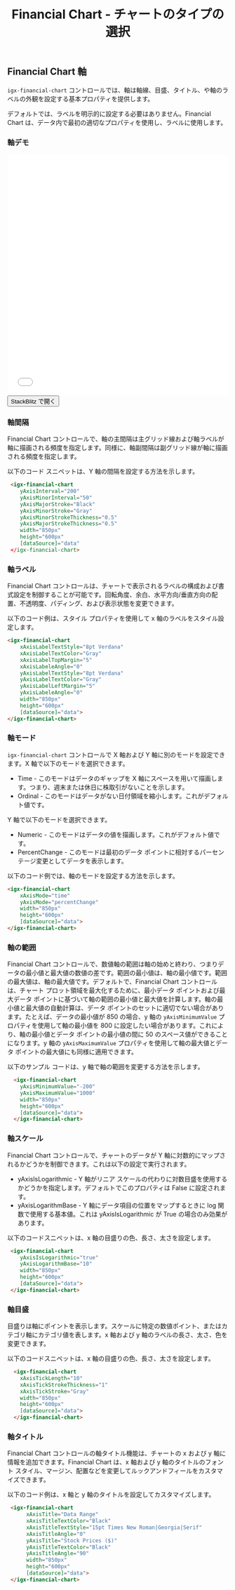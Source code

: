 ﻿---
title: Financial Chart - チャートのタイプの選択
_description: Ignite UI for Angular Financial Chart コンポーネントは簡易な API を使用してファイナンシャル データを表示できます。ユーザーがデータにバインド後にチャートがデータの可視化オプションを複数提供します。
_keywords: Ignite UI for Angular, Angular, ネイティブ Angular コンポーネント スィート, ネイティブ Angular コントロール, ネイティブ Angular コンポーネント, ネイティブ Angular コンポーネント ライブラリ, Angular チャート, Angular チャート コントロール, Angular チャート例, Angular チャート コンポーネント, Angular Financial Chart
_language: ja
---
## Financial Chart 軸 

`igx-financial-chart` コントロールでは、軸は軸線、目盛、タイトル、や軸のラベルの外観を設定する基本プロパティを提供します。

デフォルトでは、ラベルを明示的に設定する必要はありません。Financial Chart は、データ内で最初の適切なプロパティを使用し、ラベルに使用します。

### 軸デモ

<div class="sample-container" style="height: 550px">
    <iframe id="financial-chart-axis-types-iframe" src='{environment:demosBaseUrl}/financial-chart-axis-types' width="100%" height="100%" seamless frameBorder="0" onload="onSampleIframeContentLoaded(this);"></iframe>
</div>
<div>
    <button data-localize="stackblitz" class="stackblitz-btn"   data-iframe-id="financial-chart-axis-types-iframe" data-demos-base-url="{environment:demosBaseUrl}">StackBlitz で開く
    </button>
</div>

<div class="divider--half"></div>

### 軸間隔

Financial Chart コントロールで、軸の主間隔は主グリッド線および軸ラベルが軸に描画される頻度を指定します。同様に、軸副間隔は副グリッド線が軸に描画される頻度を指定します。

以下のコード スニペットは、Y 軸の間隔を設定する方法を示します。
 
```html
 <igx-financial-chart
	yAxisInterval="200"
    yAxisMinorInterval="50"
    yAxisMajorStroke="Black"
    yAxisMinorStroke="Gray"
    yAxisMinorStrokeThickness="0.5"
    yAxisMajorStrokeThickness="0.5"
    width="850px"
    height="600px"
	[dataSource]="data"
 </igx-financial-chart>
```
<div class="divider--half"></div>

### 軸ラベル

Financial Chart コントロールは、チャートで表示されるラベルの構成および書式設定を制御することが可能です。回転角度、余白、水平方向/垂直方向の配置、不透明度、パディング、および表示状態を変更できます。

以下のコード例は、スタイル プロパティを使用して x 軸のラベルをスタイル設定します。

```html
<igx-financial-chart
    xAxisLabelTextStyle="8pt Verdana"
    xAxisLabelTextColor="Gray"
    xAxisLabelTopMargin="5"
    xAxisLabeleAngle="0"
    yAxisLabelTextStyle="8pt Verdana"
    yAxisLabelTextColor="Gray"
    yAxisLabelLeftMargin="5"
    yAxisLabeleAngle="0"
    width="850px"
    height="600px"
    [dataSource]="data">
</igx-financial-chart>
```
<div class="divider--half"></div>

### 軸モード 

`igx-financial-chart` コントロールで X 軸および Y 軸に別のモードを設定できます。X 軸で以下のモードを選択できます。
- Time - このモードはデータのギャップを X 軸にスペースを用いて描画します。つまり、週末または休日に株取引がないことを示します。
- Ordinal - このモードはデータがない日付領域を縮小します。これがデフォルト値です。

Y 軸で以下のモードを選択できます。
- Numeric - このモードはデータの値を描画します。これがデフォルト値です。
- PercentChange - このモードは最初のデータ ポイントに相対するパーセンテージ変更としてデータを表示します。

以下のコード例では、軸のモードを設定する方法を示します。

```html
<igx-financial-chart
    xAxisMode="time"
    yAxisMode="percentChange"
    width="850px"
    height="600px"
	[dataSource]="data">
</igx-financial-chart>
```
<div class="divider--half"></div>

### 軸の範囲

Financial Chart コントロールで、数値軸の範囲は軸の始めと終わり、つまりデータの最小値と最大値の数値の差です。範囲の最小値は、軸の最小値です。範囲の最大値は、軸の最大値です。デフォルトで、Financial Chart コントロールは、チャート プロット領域を最大化するために、最小データ ポイントおよび最大データ ポイントに基づいて軸の範囲の最小値と最大値を計算します。軸の最小値と最大値の自動計算は、データ ポイントのセットに適切でない場合があります。たとえば、データの最小値が 850 の場合、y 軸の `yAxisMinimumValue` プロパティを使用して軸の最小値を 800 に設定したい場合があります。これにより、軸の最小値とデータ ポイントの最小値の間に 50 のスペース値ができることになります。y 軸の `yAxisMaximumValue` プロパティを使用して軸の最大値とデータ ポイントの最大値にも同様に適用できます。

以下のサンプル コードは、y 軸で軸の範囲を変更する方法を示します。

```html
  <igx-financial-chart
    yAxisMinimumValue="-200"
    yAxisMaximumValue="1000"
    width="850px"
    height="600px"
    [dataSource]="data">
  </igx-financial-chart>
```
 <div class="divider--half"></div>
 
### 軸スケール

Financial Chart コントロールで、チャートのデータが Y 軸に対数的にマップされるかどうかを制御できます。これは以下の設定で実行されます。
- yAxisIsLogarithmic - Y 軸がリニア スケールの代わりに対数目盛を使用するかどうかを指定します。デフォルトでこのプロパティは False に設定されます。
- yAxisLogarithmBase - Y 軸にデータ項目の位置をマップするときに log 関数で使用する基本値。これは yAxisIsLogarithmic が True の場合のみ効果があります。

以下のコードスニペットは、x 軸の目盛りの色、長さ、太さを設定します。

```html
 <igx-financial-chart
    yAxisIsLogarithmic="true"
    yAxisLogarithmBase="10"
    width="850px"
    height="600px"
    [dataSource]="data">
 </igx-financial-chart>
```
<div class="divider--half"></div>

### 軸目盛

目盛りは軸にポイントを表示します。スケールに特定の数値ポイント、またはカテゴリ軸にカテゴリ値を表します。x 軸および y 軸のラベルの長さ、太さ、色を変更できます。

以下のコードスニペットは、x 軸の目盛りの色、長さ、太さを設定します。

```html
  <igx-financial-chart
    xAxisTickLength="10"
    xAxisTickStrokeThickness="1"
    xAxisTickStroke="Gray"
    width="850px"
    height="600px"
    [dataSource]="data">
  </igx-financial-chart>
```
<div class="divider--half"></div>

### 軸タイトル

Financial Chart コントロールの軸タイトル機能は、チャートの x および y 軸に情報を追加できます。Financial Chart は、x 軸および y 軸のタイトルのフォント スタイル、マージン、配置などを変更してルックアンドフィールをカスタマイズできます。

以下のコード例は、x 軸と y 軸のタイトルを設定してカスタマイズします。

```html
 <igx-financial-chart
      xAxisTitle="Data Range"
      xAxisTitleTextColor="Black"
      xAxisTitleTextStyle="15pt Times New Roman|Georgia|Serif"
      xAxisTitleAngle="0"
      yAxisTitle="Stock Prices ($)"
      yAxisTitleTextColor="Black"
      yAxisTitleAngle="90"
      width="850px"
      height="600px"
	  [dataSource]="data">
 </igx-financial-chart>
```
<div class="divider--half"></div>
